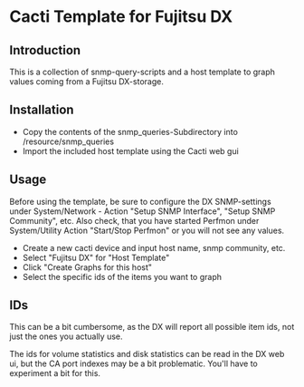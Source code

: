 # Cacti Template for Fujitsu DX

## Introduction

This is a collection of snmp-query-scripts and a host template to graph values 
coming from a Fujitsu DX-storage.

## Installation

- Copy the contents of the snmp\_queries-Subdirectory into <cacti-home>
  /resource/snmp_queries
- Import the included host template using the Cacti web gui

## Usage

Before using the template, be sure to configure the DX SNMP-settings under 
System/Network - Action "Setup SNMP Interface", "Setup SNMP Community", etc. 
Also check, that you have started Perfmon under System/Utility 
Action "Start/Stop Perfmon" or you will not see any values.

- Create a new cacti device and input host name, snmp community, etc.
- Select "Fujitsu DX" for "Host Template"
- Click "Create Graphs for this host"
- Select the specific ids of the items you want to graph

## IDs

This can be a bit cumbersome, as the DX will report all possible item ids, not 
just the ones you actually use.

The ids for volume statistics and disk statistics can be read in the 
DX web ui, but the CA port indexes may be a bit problematic. You'll have to
experiment a bit for this.
